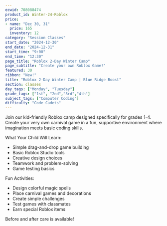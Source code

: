 ```yaml
---
ecwid: 708088474
product_id: Winter-24-Roblox
price:
- name: "Dec 30, 31"
  price: 165
  inventory: 12
category: "Session Classes"
start_date: "2024-12-30"
end_date: "2024-12-31"
start_time: "9:00"
end_time: "12:30"
page_title: "Roblox 2-Day Winter Camp"
page_subtitle: "Create your own Roblox Game!"
featured: 30
ribbon: "New!"
title: "Roblox 2-Day Winter Camp | Blue Ridge Boost"
section: classes
day_tags: ["Monday", "Tuesday"]
grade_tags: ["1st", "2nd","3rd","4th"]
subject_tags: ["Computer Coding"]
difficulty: "Code Cadets"
---
```

<p>Join our kid-friendly Roblox camp designed specifically for grades 1-4. Create your very own carnival game in a fun, supportive environment where imagination meets basic coding skills.</p><p>What Your Child Will Learn:</p> <ul> <li>Simple drag-and-drop game building</li> <li>Basic Roblox Studio tools</li> <li>Creative design choices</li> <li>Teamwork and problem-solving</li> <li>Game testing basics</li> </ul> <p>Fun Activities:</p> <ul> <li>Design colorful magic spells</li> <li>Place carnival games and decorations</li> <li>Create simple challenges</li> <li>Test games with classmates</li> <li>Earn special Roblox items</li></ul><p>Before and after care is available!</p>
